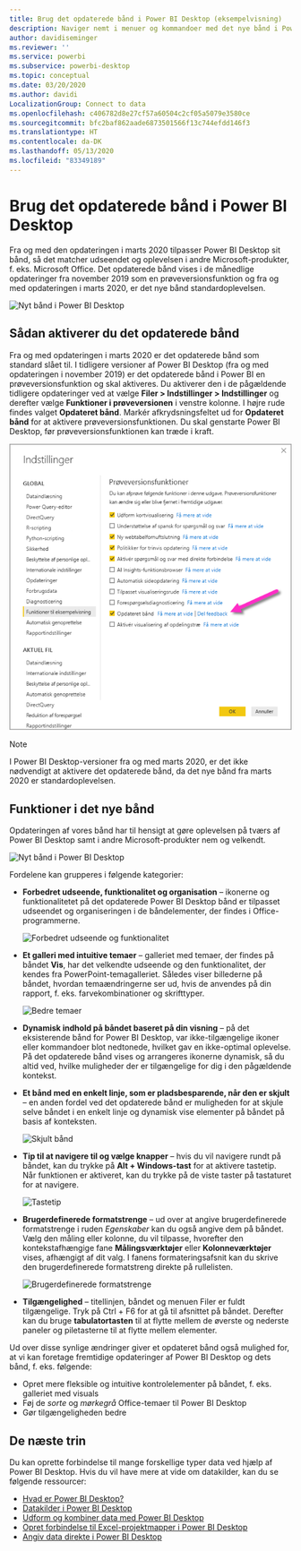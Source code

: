 ```yaml
---
title: Brug det opdaterede bånd i Power BI Desktop (eksempelvisning)
description: Naviger nemt i menuer og kommandoer med det nye bånd i Power BI Desktop
author: davidiseminger
ms.reviewer: ''
ms.service: powerbi
ms.subservice: powerbi-desktop
ms.topic: conceptual
ms.date: 03/20/2020
ms.author: davidi
LocalizationGroup: Connect to data
ms.openlocfilehash: c406782d8e27cf57a60504c2cf05a5079e3580ce
ms.sourcegitcommit: bfc2baf862aade6873501566f13c744efdd146f3
ms.translationtype: HT
ms.contentlocale: da-DK
ms.lasthandoff: 05/13/2020
ms.locfileid: "83349189"
---
```

# <a name="use-the-updated-ribbon-in-power-bi-desktop"></a>Brug det opdaterede bånd i Power BI Desktop

Fra og med den opdateringen i marts 2020 tilpasser Power BI Desktop sit bånd, så det matcher udseendet og oplevelsen i andre Microsoft-produkter, f. eks. Microsoft Office. Det opdaterede bånd vises i de månedlige opdateringer fra november 2019 som en prøveversionsfunktion og fra og med opdateringen i marts 2020, er det nye bånd standardoplevelsen.

![Nyt bånd i Power BI Desktop](media/desktop-ribbon/desktop-ribbon-02.png)

## <a name="how-to-enable-the-updated-ribbon"></a>Sådan aktiverer du det opdaterede bånd

Fra og med opdateringen i marts 2020 er det opdaterede bånd som standard slået til. I tidligere versioner af Power BI Desktop (fra og med opdateringen i november 2019) er det opdaterede bånd i Power BI en prøveversionsfunktion og skal aktiveres. Du aktiverer den i de pågældende tidligere opdateringer ved at vælge **Filer > Indstillinger > Indstillinger** og derefter vælge **Funktioner i prøveversionen** i venstre kolonne. I højre rude findes valget **Opdateret bånd**. Markér afkrydsningsfeltet ud for **Opdateret bånd** for at aktivere prøveversionsfunktionen. Du skal genstarte Power BI Desktop, før prøveversionsfunktionen kan træde i kraft.

![Det opdaterede bånd i Power BI Desktop](media/desktop-ribbon/desktop-ribbon-01.png)

> [!NOTE]
> I Power BI Desktop-versioner fra og med marts 2020, er det ikke nødvendigt at aktivere det opdaterede bånd, da det nye bånd fra marts 2020 er standardoplevelsen.

## <a name="features-of-the-new-ribbon"></a>Funktioner i det nye bånd

Opdateringen af vores bånd har til hensigt at gøre oplevelsen på tværs af Power BI Desktop samt i andre Microsoft-produkter nem og velkendt. 

![Nyt bånd i Power BI Desktop](media/desktop-ribbon/desktop-ribbon-03.png)

Fordelene kan grupperes i følgende kategorier:

* **Forbedret udseende, funktionalitet og organisation** – ikonerne og funktionalitetet på det opdaterede Power BI Desktop bånd er tilpasset udseendet og organiseringen i de båndelementer, der findes i Office-programmerne.

    ![Forbedret udseende og funktionalitet](media/desktop-ribbon/desktop-ribbon-04.png)

* **Et galleri med intuitive temaer** – galleriet med temaer, der findes på båndet **Vis**, har det velkendte udseende og den funktionalitet, der kendes fra PowerPoint-temagalleriet. Således viser billederne på båndet, hvordan temaændringerne ser ud, hvis de anvendes på din rapport, f. eks. farvekombinationer og skrifttyper. 

    ![Bedre temaer](media/desktop-ribbon/desktop-ribbon-05.png)

* **Dynamisk indhold på båndet baseret på din visning** – på det eksisterende bånd for Power BI Desktop, var ikke-tilgængelige ikoner eller kommandoer blot nedtonede, hvilket gav en ikke-optimal oplevelse. På det opdaterede bånd vises og arrangeres ikonerne dynamisk, så du altid ved, hvilke muligheder der er tilgængelige for dig i den pågældende kontekst.

* **Et bånd med en enkelt linje, som er pladsbesparende, når den er skjult** – en anden fordel ved det opdaterede bånd er muligheden for at skjule selve båndet i en enkelt linje og dynamisk vise elementer på båndet på basis af konteksten. 

    ![Skjult bånd](media/desktop-ribbon/desktop-ribbon-06.png)

* **Tip til at navigere til og vælge knapper** – hvis du vil navigere rundt på båndet, kan du trykke på **Alt + Windows-tast** for at aktivere tastetip. Når funktionen er aktiveret, kan du trykke på de viste taster på tastaturet for at navigere.

    ![Tastetip](media/desktop-ribbon/desktop-ribbon-07.png)

* **Brugerdefinerede formatstrenge** – ud over at angive brugerdefinerede formatstrenge i ruden *Egenskaber* kan du også angive dem på båndet. Vælg den måling eller kolonne, du vil tilpasse, hvorefter den kontekstafhængige fane **Målingsværktøjer** eller **Kolonneværktøjer** vises, afhængigt af dit valg. I fanens formateringsafsnit kan du skrive den brugerdefinerede formatstreng direkte på rullelisten.

    ![Brugerdefinerede formatstrenge](media/desktop-ribbon/desktop-ribbon-08.png)

* **Tilgængelighed** – titellinjen, båndet og menuen Filer er fuldt tilgængelige. Tryk på Ctrl + F6 for at gå til afsnittet på båndet. Derefter kan du bruge **tabulatortasten** til at flytte mellem de øverste og nederste paneler og piletasterne til at flytte mellem elementer.


Ud over disse synlige ændringer giver et opdateret bånd også mulighed for, at vi kan foretage fremtidige opdateringer af Power BI Desktop og dets bånd, f. eks. følgende:

* Opret mere fleksible og intuitive kontrolelementer på båndet, f. eks. galleriet med visuals
* Føj de *sorte* og *mørkegrå* Office-temaer til Power BI Desktop
* Gør tilgængeligheden bedre


## <a name="next-steps"></a>De næste trin
Du kan oprette forbindelse til mange forskellige typer data ved hjælp af Power BI Desktop. Hvis du vil have mere at vide om datakilder, kan du se følgende ressourcer:

* [Hvad er Power BI Desktop?](../fundamentals/desktop-what-is-desktop.md)
* [Datakilder i Power BI Desktop](../connect-data/desktop-data-sources.md)
* [Udform og kombiner data med Power BI Desktop](../connect-data/desktop-shape-and-combine-data.md)
* [Opret forbindelse til Excel-projektmapper i Power BI Desktop](../connect-data/desktop-connect-excel.md)   
* [Angiv data direkte i Power BI Desktop](../connect-data/desktop-enter-data-directly-into-desktop.md)   
